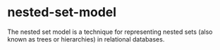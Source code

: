 # nested-set-model
The nested set model is a technique for representing nested sets (also known as trees or hierarchies) in relational databases.
